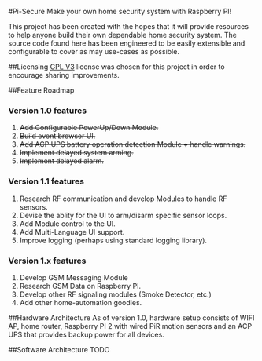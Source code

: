 #Pi-Secure
Make your own home security system with Raspberry PI!

This project has been created with the hopes that it will provide resources to help anyone build their own dependable home security system.  The source code found here has been engineered to be easily extensible and configurable to cover as may use-cases as possible.

##Licensing
[GPL V3](http://www.gnu.org/licenses/) license was chosen for this project in order to encourage sharing improvements.

##Feature Roadmap

### Version 1.0 features
1. ~~Add Configurable PowerUp/Down Module.~~
2. ~~Build event browser UI.~~
3. ~~Add ACP UPS battery operation detection Module + handle warnings.~~
4. ~~Implement delayed system arming.~~
5. ~~Implement delayed alarm.~~

### Version 1.1 features
1. Research RF communication and develop Modules to handle RF sensors.
2. Devise the ablity for the UI to arm/disarm specific sensor loops.
3. Add Module control to the UI.
4. Add Multi-Language UI support.
5. Improve logging (perhaps using standard logging library).

### Version 1.x features
1. Develop GSM Messaging Module
2. Research GSM Data on Raspberry PI. 
3. Develop other RF signaling modules (Smoke Detector, etc.)
4. Add other home-automation goodies.

##Hardware Architecture
As of version 1.0, hardware setup consists of WIFI AP, home router, Raspberry PI 2 with wired PiR motion sensors and an ACP UPS that provides backup power for all devices.
 

##Software Architecture
TODO